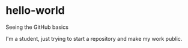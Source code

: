 # hello-world
Seeing the GitHub basics

I'm a student, just trying to start a repository and make my work public.
